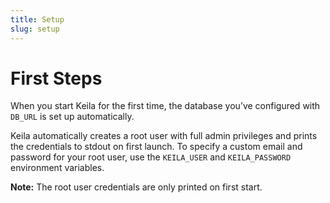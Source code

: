 ```yaml
---
title: Setup
slug: setup
---
```


# First Steps

When you start Keila for the first time, the database you’ve configured with
`DB_URL` is set up automatically.

Keila automatically creates a root user with full admin privileges and prints
the credentials to stdout on first launch. To specify a custom email and
password for your root user, use the `KEILA_USER` and `KEILA_PASSWORD`
environment variables.

**Note:** The root user credentials are only printed on first start.
